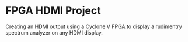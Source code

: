 # FPGA HDMI Project
 Creating an HDMI output using a Cyclone V FPGA to display a rudimentry spectrum analyzer on any HDMI display.
